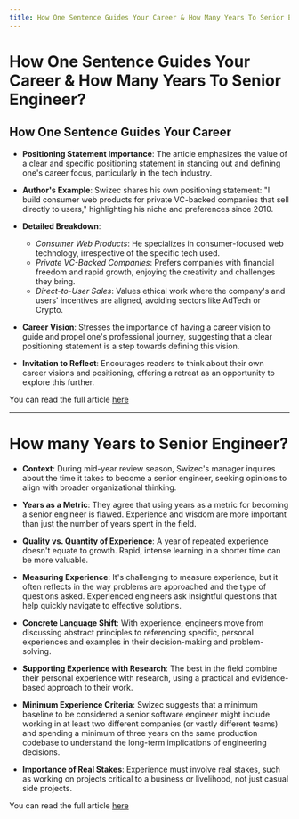 ```yaml
---
title: How One Sentence Guides Your Career & How Many Years To Senior Engineer?
---
```


# How One Sentence Guides Your Career & How Many Years To Senior Engineer?

## How One Sentence Guides Your Career

- **Positioning Statement Importance**: The article emphasizes the value of a clear and specific positioning statement in standing out and defining one's career focus, particularly in the tech industry.
  
- **Author's Example**: Swizec shares his own positioning statement: "I build consumer web products for private VC-backed companies that sell directly to users," highlighting his niche and preferences since 2010.
  
- **Detailed Breakdown**: 
  - *Consumer Web Products*: He specializes in consumer-focused web technology, irrespective of the specific tech used.
  - *Private VC-Backed Companies*: Prefers companies with financial freedom and rapid growth, enjoying the creativity and challenges they bring.
  - *Direct-to-User Sales*: Values ethical work where the company's and users' incentives are aligned, avoiding sectors like AdTech or Crypto.
  
- **Career Vision**: Stresses the importance of having a career vision to guide and propel one's professional journey, suggesting that a clear positioning statement is a step towards defining this vision.
  
- **Invitation to Reflect**: Encourages readers to think about their own career visions and positioning, offering a retreat as an opportunity to explore this further.

You can read the full article [here](https://swizec.com/blog/how-one-sentence-guides-your-career/)

---

# How many Years to Senior Engineer?

- **Context**: During mid-year review season, Swizec's manager inquires about the time it takes to become a senior engineer, seeking opinions to align with broader organizational thinking.

- **Years as a Metric**: They agree that using years as a metric for becoming a senior engineer is flawed. Experience and wisdom are more important than just the number of years spent in the field.

- **Quality vs. Quantity of Experience**: A year of repeated experience doesn't equate to growth. Rapid, intense learning in a shorter time can be more valuable.

- **Measuring Experience**: It's challenging to measure experience, but it often reflects in the way problems are approached and the type of questions asked. Experienced engineers ask insightful questions that help quickly navigate to effective solutions.

- **Concrete Language Shift**: With experience, engineers move from discussing abstract principles to referencing specific, personal experiences and examples in their decision-making and problem-solving.

- **Supporting Experience with Research**: The best in the field combine their personal experience with research, using a practical and evidence-based approach to their work.

- **Minimum Experience Criteria**: Swizec suggests that a minimum baseline to be considered a senior software engineer might include working in at least two different companies (or vastly different teams) and spending a minimum of three years on the same production codebase to understand the long-term implications of engineering decisions.

- **Importance of Real Stakes**: Experience must involve real stakes, such as working on projects critical to a business or livelihood, not just casual side projects.

You can read the full article [here](https://swizec.com/blog/how-many-years-to-senior-engineer/)